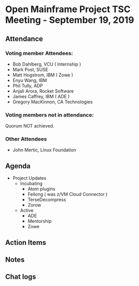 # Open Mainframe Project TSC Meeting - September 19, 2019

## Attendance

### Voting member Attendees:

* Bob Dahlberg, VCU ( Internship )
* Mark Post, SUSE
* Matt Hogstrom, IBM ( Zowe )
* Enyu Wang, IBM
* Phil Tully, ADP
* Anjali Arora, Rocket Software
* James Caffrey, IBM ( ADE )
* Gregory MacKinnon, CA Technologies

### Voting members not in attendance:

Quorum NOT achieved.

### Other Attendees

* John Mertic, Linux Foundation

## Agenda

* Project Updates
  * Incubating
    * Atom plugins
    * Feilong ( was z/VM Cloud Connector )
    * TerseDecompress
    * Zorow
  * Active
    * ADE
    * Mentorship
    * Zowe

## Action Items

## Notes

## Chat logs
